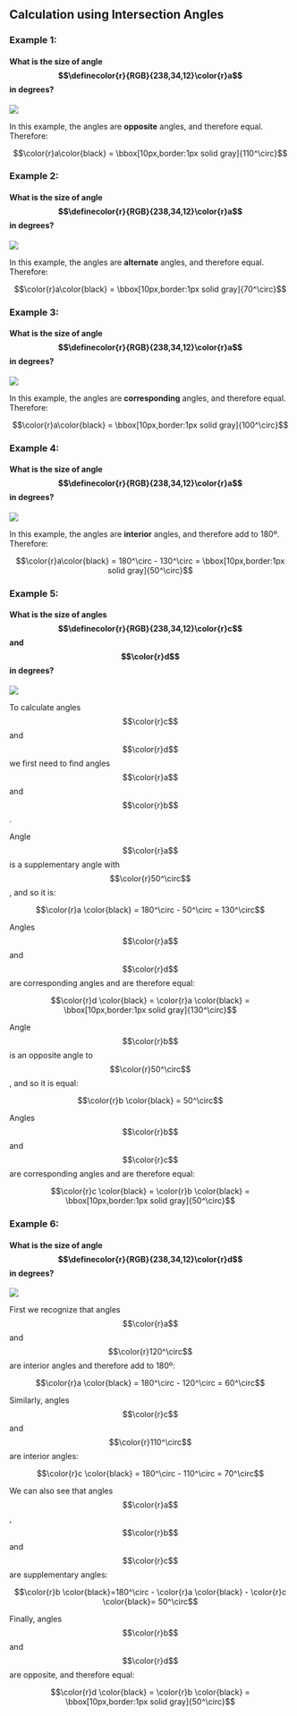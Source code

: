 ## Calculation using Intersection Angles

### Example 1:

#### What is the size of angle $$\definecolor{r}{RGB}{238,34,12}\color{r}a$$ in degrees?

![](opposite.png)

In this example, the angles are **opposite** angles, and therefore equal. Therefore:

$$\color{r}a\color{black} = \bbox[10px,border:1px solid gray]{110^\circ}$$

### Example 2:

#### What is the size of angle $$\definecolor{r}{RGB}{238,34,12}\color{r}a$$ in degrees?

![](alternate.png)

In this example, the angles are **alternate** angles, and therefore equal. Therefore:

$$\color{r}a\color{black} = \bbox[10px,border:1px solid gray]{70^\circ}$$


### Example 3:

#### What is the size of angle $$\definecolor{r}{RGB}{238,34,12}\color{r}a$$ in degrees?

![](corresponding.png)

In this example, the angles are **corresponding** angles, and therefore equal. Therefore:

$$\color{r}a\color{black} = \bbox[10px,border:1px solid gray]{100^\circ}$$


### Example 4:

#### What is the size of angle $$\definecolor{r}{RGB}{238,34,12}\color{r}a$$ in degrees?

![](interior.png)

In this example, the angles are **interior** angles, and therefore add to 180º. Therefore:

$$\color{r}a\color{black} = 180^\circ - 130^\circ = \bbox[10px,border:1px solid gray]{50^\circ}$$

### Example 5:

#### What is the size of angles $$\definecolor{r}{RGB}{238,34,12}\color{r}c$$ and $$\color{r}d$$ in degrees?

![](compound.png)

To calculate angles $$\color{r}c$$ and $$\color{r}d$$ we first need to find angles $$\color{r}a$$ and $$\color{r}b$$.

Angle $$\color{r}a$$ is a supplementary angle with $$\color{r}50^\circ$$, and so it is:

$$\color{r}a \color{black} = 180^\circ - 50^\circ = 130^\circ$$

Angles $$\color{r}a$$ and $$\color{r}d$$ are corresponding angles and are therefore equal:

$$\color{r}d \color{black} = \color{r}a \color{black} = \bbox[10px,border:1px solid gray]{130^\circ}$$

Angle $$\color{r}b$$ is an opposite angle to $$\color{r}50^\circ$$, and so it is equal:

$$\color{r}b \color{black} = 50^\circ$$

Angles $$\color{r}b$$ and $$\color{r}c$$ are corresponding angles and are therefore equal:

$$\color{r}c \color{black} = \color{r}b \color{black} = \bbox[10px,border:1px solid gray]{50^\circ}$$


### Example 6:

#### What is the size of angle $$\definecolor{r}{RGB}{238,34,12}\color{r}d$$ in degrees?

![](triangle.png)

First we recognize that angles $$\color{r}a$$ and $$\color{r}120^\circ$$ are interior angles and therefore add to 180º:

$$\color{r}a \color{black} = 180^\circ - 120^\circ = 60^\circ$$

Similarly, angles $$\color{r}c$$ and $$\color{r}110^\circ$$ are interior angles:

$$\color{r}c \color{black} = 180^\circ - 110^\circ = 70^\circ$$

We can also see that angles $$\color{r}a$$, $$\color{r}b$$ and $$\color{r}c$$ are supplementary angles:

$$\color{r}b \color{black}=180^\circ - \color{r}a \color{black} - \color{r}c \color{black}= 50^\circ$$

Finally, angles $$\color{r}b$$ and $$\color{r}d$$ are opposite, and therefore equal:

$$\color{r}d \color{black} = \color{r}b \color{black} = \bbox[10px,border:1px solid gray]{50^\circ}$$
